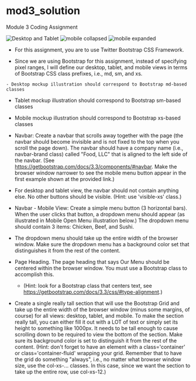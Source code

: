 # mod3_solution
Module 3 Coding Assignment

 ![Desktop and Tablet](dist/img/desktop.png)
![mobile collapsed](dist/img/menu-collapsed.png)
 ![mobile expanded](dist/img/mobile-expanded.png)


   - For this assignment, you are to use Twitter Bootstrap CSS Framework.

   - Since we are using Bootstrap for this assignment, instead of specifying pixel ranges, I will define our desktop, tablet, and mobile views in terms of Bootstrap CSS class prefixes, i.e., md, sm, and xs.

    - Desktop mockup illustration should correspond to Bootstrap md-based classes
  -  Tablet mockup illustration should correspond to Bootstrap sm-based classes
  -  Mobile mockup illustration should correspond to Bootstrap xs-based classes

  -  Navbar: Create a navbar that scrolls away together with the page (the navbar should become invisible and is not fixed to the top when you scroll the page down). The navbar should have a company name (i.e., navbar-brand class) called "Food, LLC" that is aligned to the left side of the navbar. (See https://getbootstrap.com/docs/3.3/components/#navbar. Make the browser window narrower to see the mobile menu button appear in the first example shown at the provided link.)

 -   For desktop and tablet view, the navbar should not contain anything else. No other buttons should be visible. (Hint: use 'visible-xs' class.)

 -   Navbar - Mobile View: Create a simple menu button (3 horizontal bars). When the user clicks that button, a dropdown menu should appear (as illustrated in Mobile Open Menu illustration below.) The dropdown menu should contain 3 items: Chicken, Beef, and Sushi.

  -  The dropdown menu should take up the entire width of the browser window. Make sure the dropdown menu has a background color set that distinguishes it from the rest of the content.
-
    Page Heading. The page heading that says Our Menu should be centered within the browser window. You must use a Bootstrap class to accomplish this.

  -  (Hint: look for a Bootstrap class that centers text, see https://getbootstrap.com/docs/3.3/css/#type-alignment.)

 -   Create a single really tall section that will use the Bootstrap Grid and take up the entire width of the browser window (minus some margins, of course) for all views: desktop, tablet, and mobile. To make the section really tall, you can either fill it out with a LOT of text or simply set its height to something like 1000px. It needs to be tall enough to cause scrolling down to be required to view the bottom of the section. Make sure its background color is set to distinguish it from the rest of the content. (Hint: don't forget to have an element with a class='container' or class='container-fluid' wrapping your grid. Remember that to have the grid do something "always", i.e., no matter what browser window size, use the col-xs-... classes. In this case, since we want the section to take up the entire row, use col-xs-12.)


